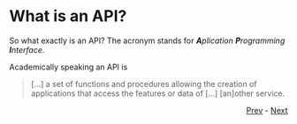 # What is an API?
So what exactly is an API? The acronym stands for ***A**plication **P**rogramming **I**nterface*.

Academically speaking an API is 

> [...] a set of functions and procedures allowing the creation of applications that access the features or data of […] [an]other service.

<div align="right">
   
   [Prev](Readme.md) - [Next](what_is_an_api.md)
</div>